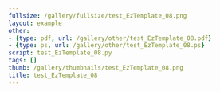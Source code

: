 ```yaml
---
fullsize: /gallery/fullsize/test_EzTemplate_08.png
layout: example
other:
- {type: pdf, url: /gallery/other/test_EzTemplate_08.pdf}
- {type: ps, url: /gallery/other/test_EzTemplate_08.ps}
script: test_EzTemplate_08.py
tags: []
thumb: /gallery/thumbnails/test_EzTemplate_08.png
title: test_EzTemplate_08
---
```

